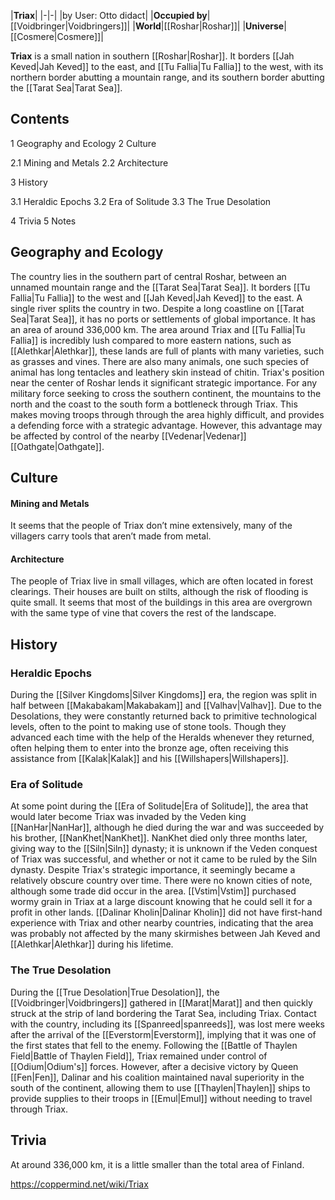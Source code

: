 |**Triax**|
|-|-|
|by User: Otto didact|
|**Occupied by**|[[Voidbringer\|Voidbringers]]|
|**World**|[[Roshar\|Roshar]]|
|**Universe**|[[Cosmere\|Cosmere]]|

**Triax** is a small nation in southern [[Roshar\|Roshar]]. It borders [[Jah Keved\|Jah Keved]] to the east, and [[Tu Fallia\|Tu Fallia]] to the west, with its northern border abutting a mountain range, and its southern border abutting the [[Tarat Sea\|Tarat Sea]].

## Contents

1 Geography and Ecology
2 Culture

2.1 Mining and Metals
2.2 Architecture


3 History

3.1 Heraldic Epochs
3.2 Era of Solitude
3.3 The True Desolation


4 Trivia
5 Notes


## Geography and Ecology
The country lies in the southern part of central Roshar, between an unnamed mountain range and the [[Tarat Sea\|Tarat Sea]]. It borders [[Tu Fallia\|Tu Fallia]] to the west and [[Jah Keved\|Jah Keved]] to the east. A single river splits the country in two. Despite a long coastline on [[Tarat Sea\|Tarat Sea]], it has no ports or settlements of global importance. It has an area of around 336,000 km.
The area around Triax and [[Tu Fallia\|Tu Fallia]] is incredibly lush compared to more eastern nations, such as [[Alethkar\|Alethkar]], these lands are full of plants with many varieties, such as grasses and vines. There are also many animals, one such species of animal has long tentacles and leathery skin instead of chitin.
Triax's position near the center of Roshar lends it significant strategic importance. For any military force seeking to cross the southern continent, the mountains to the north and the coast to the south form a bottleneck through Triax. This makes moving troops through through the area highly difficult, and provides a defending force with a strategic advantage. However, this advantage may be affected by control of the nearby [[Vedenar\|Vedenar]] [[Oathgate\|Oathgate]].

## Culture
#### Mining and Metals
It seems that the people of Triax don’t mine extensively, many of the villagers carry tools that aren’t made from metal.

#### Architecture
The people of Triax live in small villages, which are often located in forest clearings. Their houses are built on stilts, although the risk of flooding is quite small. It seems that most of the buildings in this area are overgrown with the same type of vine that covers the rest of the landscape.

## History
### Heraldic Epochs
During the [[Silver Kingdoms\|Silver Kingdoms]] era, the region was split in half between [[Makabakam\|Makabakam]] and [[Valhav\|Valhav]].
Due to the Desolations, they were constantly returned back to primitive technological levels, often to the point to making use of stone tools. Though they advanced each time with the help of the Heralds whenever they returned, often helping them to enter into the bronze age, often receiving this assistance from [[Kalak\|Kalak]] and his [[Willshapers\|Willshapers]].

### Era of Solitude
At some point during the [[Era of Solitude\|Era of Solitude]], the area that would later become Triax was invaded by the Veden king [[NanHar\|NanHar]], although he died during the war and was succeeded by his brother, [[NanKhet\|NanKhet]]. NanKhet died only three months later, giving way to the [[Siln\|Siln]] dynasty; it is unknown if the Veden conquest of Triax was successful, and whether or not it came to be ruled by the Siln dynasty.
Despite Triax's strategic importance, it seemingly became a relatively obscure country over time. There were no known cities of note, although some trade did occur in the area. [[Vstim\|Vstim]] purchased wormy grain in Triax at a large discount knowing that he could sell it for a profit in other lands. [[Dalinar Kholin\|Dalinar Kholin]] did not have first-hand experience with Triax and other nearby countries, indicating that the area was probably not affected by the many skirmishes between Jah Keved and [[Alethkar\|Alethkar]] during his lifetime.

### The True Desolation
During the [[True Desolation\|True Desolation]], the [[Voidbringer\|Voidbringers]] gathered in [[Marat\|Marat]] and then quickly struck at the strip of land bordering the Tarat Sea, including Triax. Contact with the country, including its [[Spanreed\|spanreeds]], was lost mere weeks after the arrival of the [[Everstorm\|Everstorm]], implying that it was one of the first states that fell to the enemy. Following the [[Battle of Thaylen Field\|Battle of Thaylen Field]], Triax remained under control of [[Odium\|Odium's]] forces. However, after a decisive victory by Queen [[Fen\|Fen]], Dalinar and his coalition maintained naval superiority in the south of the continent, allowing them to use [[Thaylen\|Thaylen]] ships to provide supplies to their troops in [[Emul\|Emul]] without needing to travel through Triax.

## Trivia
At around 336,000 km, it is a little smaller than the total area of Finland.


https://coppermind.net/wiki/Triax